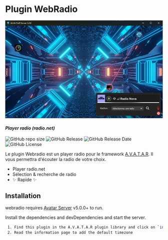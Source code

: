 # Plugin WebRadio

![image desc](./webradio/assets/images/radioAva.png)

#### _Player radio (radio.net)_

![GitHub repo size](https://img.shields.io/github/repo-size/Domodom30/A.V.A.T.A.R-plugin-webradio)
![GitHub Release](https://img.shields.io/badge/version-2.2.0-green)
![GitHub Release Date](https://img.shields.io/badge/Release_Date-31_junuary_2025-yellow)
![GitHub License](https://img.shields.io/github/license/Domodom30/A.V.A.T.A.R-plugin-webradio)

Le plugin Webradio est un player radio pour le framework [A.V.A.T.A.R](https://github.com/Avatar-Home-Automation).
Il vous permettra d'écouter la radio de votre choix.

- Player radio.net
- Sélection & recherche de radio
- ✨ Rapide ✨


## Installation

webradio requires [Avatar Server](https://github.com/Avatar-Home-Automation) v5.0.0+ to run.

Install the dependencies and devDependencies and start the server.

```sh
 1. Find this plugin in the A.V.A.T.A.R plugin library and click on `install`
 2. Read the information page to add the default timezone
```

